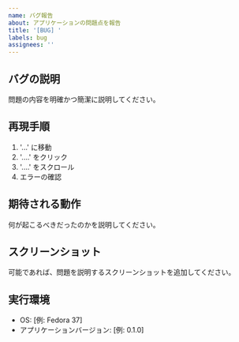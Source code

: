 ```yaml
---
name: バグ報告
about: アプリケーションの問題点を報告
title: '[BUG] '
labels: bug
assignees: ''
---
```


## バグの説明
問題の内容を明確かつ簡潔に説明してください。

## 再現手順
1. '...' に移動
2. '....' をクリック
3. '....' をスクロール
4. エラーの確認

## 期待される動作
何が起こるべきだったのかを説明してください。

## スクリーンショット
可能であれば、問題を説明するスクリーンショットを追加してください。

## 実行環境
- OS: [例: Fedora 37]
- アプリケーションバージョン: [例: 0.1.0]